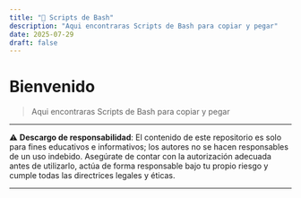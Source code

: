 ```yaml
---
title: "🐉 Scripts de Bash"
description: "Aqui encontraras Scripts de Bash para copiar y pegar"
date: 2025-07-29
draft: false
---
```


# Bienvenido

> Aqui encontraras Scripts de Bash para copiar y pegar


---
⚠️ **Descargo de responsabilidad**: El contenido de este repositorio es solo para fines educativos e informativos; los autores no se hacen responsables de un uso indebido. Asegúrate de contar con la autorización adecuada antes de utilizarlo, actúa de forma responsable bajo tu propio riesgo y cumple todas las directrices legales y éticas.

---
